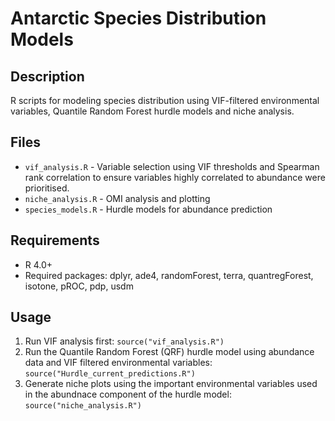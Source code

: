 # Antarctic Species Distribution Models

## Description
R scripts for modeling species distribution using VIF-filtered environmental variables, Quantile Random Forest hurdle models and niche analysis.

## Files
- `vif_analysis.R` - Variable selection using VIF thresholds and Spearman rank correlation to ensure variables highly correlated to abundance were prioritised.
- `niche_analysis.R` - OMI analysis and plotting
- `species_models.R` - Hurdle models for abundance prediction

## Requirements
- R 4.0+
- Required packages: dplyr, ade4, randomForest, terra, quantregForest, isotone, pROC, pdp, usdm

## Usage
1. Run VIF analysis first: `source("vif_analysis.R")`
2. Run the Quantile Random Forest (QRF) hurdle model using abundance data and VIF filtered environmental variables: `source("Hurdle_current_predictions.R")`
3. Generate niche plots using the important environmental variables used in the abundnace component of the hurdle model: `source("niche_analysis.R")`


